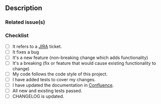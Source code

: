 ## Description

<!-- A few sentences describing the pull request. -->

### Related issue(s)

<!-- If this PR closes any issues, mention them here. -->

### Checklist

- [ ] It refers to a [JIRA](https://coderx.atlassian.net/jira/software/projects/BION/boards/1) ticket.
- [ ] It fixes a bug
- [ ] It's a new feature (non-breaking change which adds functionality)
- [ ] It's a breaking (fix or feature that would cause existing functionality to change)
- [ ] My code follows the code style of this project.
- [ ] I have added tests to cover my changes.
- [ ] I have updated the documentation in [Confluence](https://coderx.atlassian.net/wiki/spaces/BION/overview).
- [ ] All new and existing tests passed.
- [ ] CHANGELOG is updated.